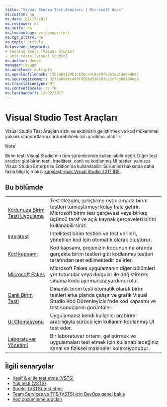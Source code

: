 ```yaml
---
title: "Visual Studio Test Araçları | Microsoft Docs"
ms.custom: na
ms.date: 02/17/2017
ms.reviewer: na
ms.suite: na
ms.technology: vs-devops-test
ms.tgt_pltfrm: na
ms.topic: article
helpviewer_keywords:
- testing tools [Visual Studio]
- unit tests [Visual Studio]
ms.author: douge
manager: douge
ms.workload: multiple
ms.openlocfilehash: f3b7bb9139b1c63bca4c9cf9fbd61e21de6ed043
ms.sourcegitcommit: 32f1a690fc445f9586d53698fc82c7debd784eeb
ms.translationtype: MT
ms.contentlocale: tr-TR
ms.lasthandoff: 12/22/2017
---
```

# <a name="testing-tools-in-visual-studio"></a>Visual Studio Test Araçları

Visual Studio Test Araçları sizin ve ekibinizin geliştirmek ve kod mükemmel yüksek standartlarını sürdürebilmek için yardımcı olabilir.

> [!NOTE]
> Birim testi Visual Studio'nin tüm sürümlerinde kullanılabilir değil. Diğer test araçları gibi birim testi, Intellitest, canlı ve kodlanmış UI testleri yalnızca Visual Studio Enterprise Edition'da kullanılabilir. Sürümleri hakkında daha fazla bilgi için bkz: [karşılaştırmak Visual Studio 2017 IDE](https://www.visualstudio.com/vs/compare/).

## <a name="in-this-section"></a>Bu bölümde

|||
|-|-|
|[Kodunuza Birim Testi Uygulama](../test/unit-test-your-code.md)|Test Gezgini, geliştirme uygulamada birim testleri tümleştirmeyi kolay hale getirir. Microsoft birim test çerçevesi veya birkaç üçüncü taraf ve açık kaynak çerçeveleri birini kullanabilirsiniz.|
|[Intellitest](../test/generate-unit-tests-for-your-code-with-intellitest.md)|Intellitest birim testleri ve test verileri, yönetilen kod için otomatik olarak oluşturur.|
|[Kod kapsamı](../test/using-code-coverage-to-determine-how-much-code-is-being-tested.md)|Kod kapsamı, projenizin kodunun ne oranda gerçekte birim testleri gibi kodlanmış testleri tarafından test edilmektedir belirler.|
|[Microsoft Fakes](../test/isolating-code-under-test-with-microsoft-fakes.md)|Microsoft Fakes uygulamanın diğer bölümleri yer tutucular veya dolgular ile değiştirerek sınama kodu ayırmanıza yardımcı olur.|
|[Canlı Birim Testi](../test/live-unit-testing.md)|Dinamik birim testi otomatik olarak birim testleri arka planda çalışır ve grafik Visual Studio Kod Düzenleyicisi'nde kod kapsamı ve test sonuçlarını görüntüler.|
|[UI Otomasyonu](../test/use-ui-automation-to-test-your-code.md)|Uygulamanız kendi kullanıcı arabirimi aracılığıyla sürücü için kullanım kodlanmış UI test eder.|
|[Laboratuvar Yönetimi](../test/lab-management/using-a-lab-environment-for-your-application-lifecycle.md)|Bir laboratuvar ortamı, geliştirmek ve uygulamaları test etmek için kullanabileceğiniz sanal ve fiziksel makineler koleksiyonudur.|

## <a name="related-scenarios"></a>İlgili senaryolar

* [Keşif & el ile test etme (VSTS)](/vsts/manual-test/)
* [Yük testi (VSTS)](/vsts/load-test/index)
* [Sürekli (VSTS) test etme](/vsts/build-release/test/index)
* [Team Services ve TFS (VSTS) için DevOps genel bakış](/vsts/user-guide/devops-alm-overview)
* [Kod çözümleme araçları](../code-quality/analyzing-application-quality-by-using-code-analysis-tools.md)
